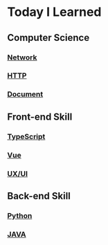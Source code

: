 # Today I Learned

## Computer Science
### [Network](https://github.com/Ubinquitous/TIL/tree/master/Network)

### [HTTP](https://github.com/Ubinquitous/TIL/tree/master/HTTP)

### [Document](https://github.com/Ubinquitous/TIL/tree/master/FrontEnd%20Struct)

## Front-end Skill
### [TypeScript](https://github.com/Ubinquitous/TIL/tree/master/TypeScript)

### [Vue](https://github.com/Ubinquitous/TIL/tree/master/Vue)

### [UX/UI](https://github.com/Ubinquitous/TIL/tree/master/UX%20UI)

## Back-end Skill
### [Python](https://github.com/Ubinquitous/TIL/tree/master/Python)

### [JAVA](https://github.com/Ubinquitous/TIL/tree/master/JAVA)